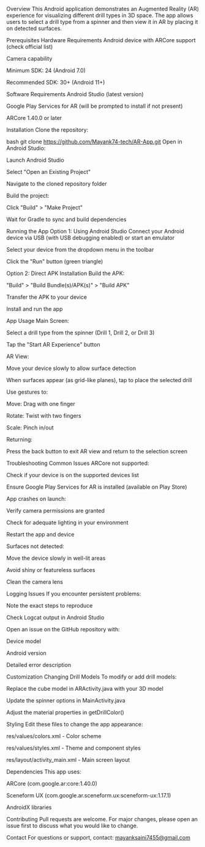Overview
This Android application demonstrates an Augmented Reality (AR) experience for visualizing different drill types in 3D space. The app allows users to select a drill type from a spinner and then view it in AR by placing it on detected surfaces.

Prerequisites
Hardware Requirements
Android device with ARCore support (check official list)

Camera capability

Minimum SDK: 24 (Android 7.0)

Recommended SDK: 30+ (Android 11+)

Software Requirements
Android Studio (latest version)

Google Play Services for AR (will be prompted to install if not present)

ARCore 1.40.0 or later

Installation
Clone the repository:

bash
git clone https://github.com/Mayank74-tech/AR-App.git
Open in Android Studio:

Launch Android Studio

Select "Open an Existing Project"

Navigate to the cloned repository folder

Build the project:

Click "Build" > "Make Project"

Wait for Gradle to sync and build dependencies

Running the App
Option 1: Using Android Studio
Connect your Android device via USB (with USB debugging enabled) or start an emulator

Select your device from the dropdown menu in the toolbar

Click the "Run" button (green triangle)

Option 2: Direct APK Installation
Build the APK:

"Build" > "Build Bundle(s)/APK(s)" > "Build APK"

Transfer the APK to your device

Install and run the app

App Usage
Main Screen:

Select a drill type from the spinner (Drill 1, Drill 2, or Drill 3)

Tap the "Start AR Experience" button

AR View:

Move your device slowly to allow surface detection

When surfaces appear (as grid-like planes), tap to place the selected drill

Use gestures to:

Move: Drag with one finger

Rotate: Twist with two fingers

Scale: Pinch in/out

Returning:

Press the back button to exit AR view and return to the selection screen

Troubleshooting
Common Issues
ARCore not supported:

Check if your device is on the supported devices list

Ensure Google Play Services for AR is installed (available on Play Store)

App crashes on launch:

Verify camera permissions are granted

Check for adequate lighting in your environment

Restart the app and device

Surfaces not detected:

Move the device slowly in well-lit areas

Avoid shiny or featureless surfaces

Clean the camera lens

Logging Issues
If you encounter persistent problems:

Note the exact steps to reproduce

Check Logcat output in Android Studio

Open an issue on the GitHub repository with:

Device model

Android version

Detailed error description

Customization
Changing Drill Models
To modify or add drill models:

Replace the cube model in ARActivity.java with your 3D model

Update the spinner options in MainActivity.java

Adjust the material properties in getDrillColor()

Styling
Edit these files to change the app appearance:

res/values/colors.xml - Color scheme

res/values/styles.xml - Theme and component styles

res/layout/activity_main.xml - Main screen layout

Dependencies
This app uses:

ARCore (com.google.ar:core:1.40.0)

Sceneform UX (com.google.ar.sceneform.ux:sceneform-ux:1.17.1)

AndroidX libraries

Contributing
Pull requests are welcome. For major changes, please open an issue first to discuss what you would like to change.

Contact
For questions or support, contact: mayanksaini7455@gmail.com

